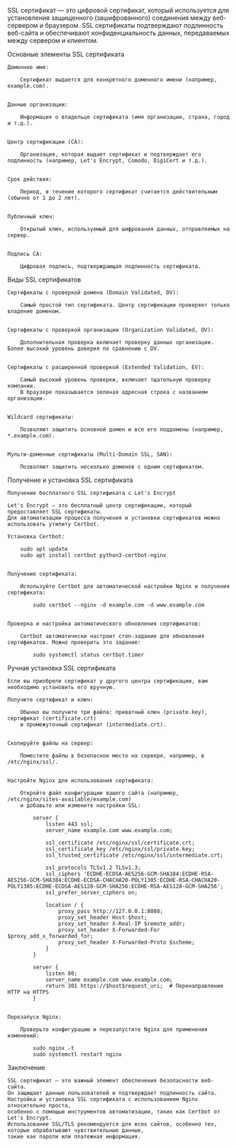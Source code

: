 
SSL сертификат — это цифровой сертификат, который используется для установления защищенного (зашифрованного)
соединения между веб-сервером и браузером. SSL сертификаты подтверждают подлинность веб-сайта
и обеспечивают конфиденциальность данных, передаваемых между сервером и клиентом.


Основные элементы SSL сертификата

    Доменное имя:

        Сертификат выдается для конкретного доменного имени (например, example.com).


    Данные организации:

        Информация о владельце сертификата (имя организации, страна, город и т.д.).


    Центр сертификации (CA):

        Организация, которая выдает сертификат и подтверждает его подлинность (например, Let's Encrypt, Comodo, DigiCert и т.д.).


    Срок действия:

        Период, в течение которого сертификат считается действительным (обычно от 1 до 2 лет).


    Публичный ключ:

        Открытый ключ, используемый для шифрования данных, отправляемых на сервер.


    Подпись CA:

        Цифровая подпись, подтверждающая подлинность сертификата.



Виды SSL сертификатов

    Сертификаты с проверкой домена (Domain Validated, DV):

        Самый простой тип сертификата. Центр сертификации проверяет только владение доменом.


    Сертификаты с проверкой организации (Organization Validated, OV):

        Дополнительная проверка включает проверку данных организации. Более высокий уровень доверия по сравнению с DV.


    Сертификаты с расширенной проверкой (Extended Validation, EV):

        Самый высокий уровень проверки, включает тщательную проверку компании.
        В браузере показывается зеленая адресная строка с названием организации.


    Wildcard сертификаты:

        Позволяют защитить основной домен и все его поддомены (например, *.example.com).


    Мульти-доменные сертификаты (Multi-Domain SSL, SAN):

        Позволяют защитить несколько доменов с одним сертификатом.



Получение и установка SSL сертификата

    Получение бесплатного SSL сертификата с Let's Encrypt

    Let's Encrypt — это бесплатный центр сертификации, который предоставляет SSL сертификаты.
    Для автоматизации процесса получения и установки сертификатов можно использовать утилиту Certbot.

    Установка Certbot:

        sudo apt update
        sudo apt install certbot python3-certbot-nginx


    Получение сертификата:

        Используйте Certbot для автоматической настройки Nginx и получения сертификата:

            sudo certbot --nginx -d example.com -d www.example.com


    Проверка и настройка автоматического обновления сертификатов:

        Certbot автоматически настроит cron-задание для обновления сертификатов. Можно проверить это задание:

            sudo systemctl status certbot.timer



Ручная установка SSL сертификата

    Если вы приобрели сертификат у другого центра сертификации, вам необходимо установить его вручную.

    Получите сертификат и ключ:

        Обычно вы получите три файла: приватный ключ (private.key), сертификат (certificate.crt)
        и промежуточный сертификат (intermediate.crt).


    Скопируйте файлы на сервер:

        Поместите файлы в безопасное место на сервере, например, в /etc/nginx/ssl/.


    Настройте Nginx для использования сертификата:

        Откройте файл конфигурации вашего сайта (например, /etc/nginx/sites-available/example.com)
        и добавьте или измените настройки SSL:

            server {
                listen 443 ssl;
                server_name example.com www.example.com;

                ssl_certificate /etc/nginx/ssl/certificate.crt;
                ssl_certificate_key /etc/nginx/ssl/private.key;
                ssl_trusted_certificate /etc/nginx/ssl/intermediate.crt;

                ssl_protocols TLSv1.2 TLSv1.3;
                ssl_ciphers 'ECDHE-ECDSA-AES256-GCM-SHA384:ECDHE-RSA-AES256-GCM-SHA384:ECDHE-ECDSA-CHACHA20-POLY1305:ECDHE-RSA-CHACHA20-POLY1305:ECDHE-ECDSA-AES128-GCM-SHA256:ECDHE-RSA-AES128-GCM-SHA256';
                ssl_prefer_server_ciphers on;

                location / {
                    proxy_pass http://127.0.0.1:8080;
                    proxy_set_header Host $host;
                    proxy_set_header X-Real-IP $remote_addr;
                    proxy_set_header X-Forwarded-For $proxy_add_x_forwarded_for;
                    proxy_set_header X-Forwarded-Proto $scheme;
                }
            }

            server {
                listen 80;
                server_name example.com www.example.com;
                return 301 https://$host$request_uri;  # Перенаправление HTTP на HTTPS
            }


    Перезапуск Nginx:
    
        Проверьте конфигурацию и перезапустите Nginx для применения изменений:
    
            sudo nginx -t
            sudo systemctl restart nginx



Заключение

    SSL сертификат — это важный элемент обеспечения безопасности веб-сайта. 
    Он защищает данные пользователей и подтверждает подлинность сайта. 
    Настройка и установка SSL сертификата с использованием Nginx относительно проста, 
    особенно с помощью инструментов автоматизации, таких как Certbot от Let's Encrypt. 
    Использование SSL/TLS рекомендуется для всех сайтов, особенно тех, которые обрабатывают чувствительные данные, 
    такие как пароли или платежная информация.

